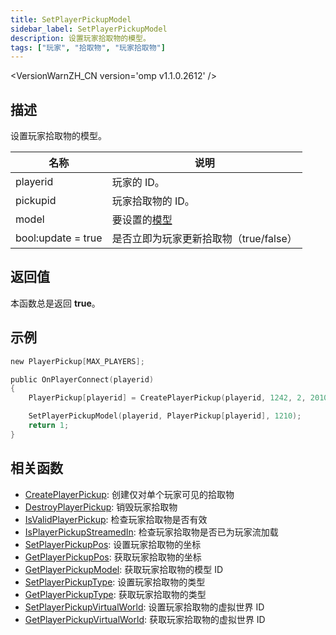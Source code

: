 ```yaml
---
title: SetPlayerPickupModel
sidebar_label: SetPlayerPickupModel
description: 设置玩家拾取物的模型。
tags: ["玩家", "拾取物", "玩家拾取物"]
---
```


<VersionWarnZH_CN version='omp v1.1.0.2612' />

## 描述

设置玩家拾取物的模型。

| 名称               | 说明                                   |
| ------------------ | -------------------------------------- |
| playerid           | 玩家的 ID。                            |
| pickupid           | 玩家拾取物的 ID。                      |
| model              | 要设置的[模型](../resources/pickupids) |
| bool:update = true | 是否立即为玩家更新拾取物（true/false） |

## 返回值

本函数总是返回 **true**。

## 示例

```c
new PlayerPickup[MAX_PLAYERS];

public OnPlayerConnect(playerid)
{
    PlayerPickup[playerid] = CreatePlayerPickup(playerid, 1242, 2, 2010.0979, 1222.0642, 10.8206, -1);

    SetPlayerPickupModel(playerid, PlayerPickup[playerid], 1210);
    return 1;
}
```

## 相关函数

- [CreatePlayerPickup](CreatePlayerPickup): 创建仅对单个玩家可见的拾取物
- [DestroyPlayerPickup](DestroyPlayerPickup): 销毁玩家拾取物
- [IsValidPlayerPickup](IsValidPlayerPickup): 检查玩家拾取物是否有效
- [IsPlayerPickupStreamedIn](IsPlayerPickupStreamedIn): 检查玩家拾取物是否已为玩家流加载
- [SetPlayerPickupPos](SetPlayerPickupPos): 设置玩家拾取物的坐标
- [GetPlayerPickupPos](GetPlayerPickupPos): 获取玩家拾取物的坐标
- [GetPlayerPickupModel](GetPlayerPickupModel): 获取玩家拾取物的模型 ID
- [SetPlayerPickupType](SetPlayerPickupType): 设置玩家拾取物的类型
- [GetPlayerPickupType](GetPlayerPickupType): 获取玩家拾取物的类型
- [SetPlayerPickupVirtualWorld](SetPlayerPickupVirtualWorld): 设置玩家拾取物的虚拟世界 ID
- [GetPlayerPickupVirtualWorld](GetPlayerPickupVirtualWorld): 获取玩家拾取物的虚拟世界 ID
